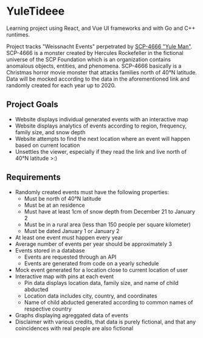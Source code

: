 # YuleTideee
Learning project using React, and Vue UI frameworks and with Go and C++ runtimes.

Project tracks "Weissnacht Events" perpetrated by [SCP-4666 "Yule Man"](http://www.scpwiki.com/scp-4666). SCP-4666 is a monster created by Hercules Rockefeller in the fictional universe of the SCP Foundation which is an organization contains anomalous objects, entities, and phenomena. SCP-4666 basically is a Christmas horror movie monster that attacks families north of 40°N latitude. Data will be mocked according to the data in the aforementioned link and randomly created for each year up to 2020.

## Project Goals
* Website displays individual generated events with an interactive map
* Website displays analytics of events according to region, frequency, family size, and snow depth
* Website attempts to find the next location where an event will happen based on current location
* Unsettles the viewer, especially if they read the link and live north of 40°N latitude >:)

## Requirements
* Randomly created events must have the following properties:
  * Must be north of 40°N latitude
  * Must be at an residence
  * Must have at least 1cm of snow depth from December 21 to January 2
  * Must be in a rural area (less than 150 people per square kilometer)
  * Must be dated January 1 or January 2
* At least one event must happen every year
* Average number of events per year should be approximately 3
* Events stored in a database
  * Events are requested through an API
  * Events are generated from code on a yearly schedule
* Mock event generated for a location close to current location of user
* Interactive map with pins at each event
  * Pin data displays location data, family size, and name of child abducted
  * Location data includes city, country, and coordinates
  * Name of child abducted generated according to common names of respective country
* Graphs displaying agreggated data of events
* Disclaimer with various credits, that data is purely fictional, and that any coincidences with real people are also fictional
